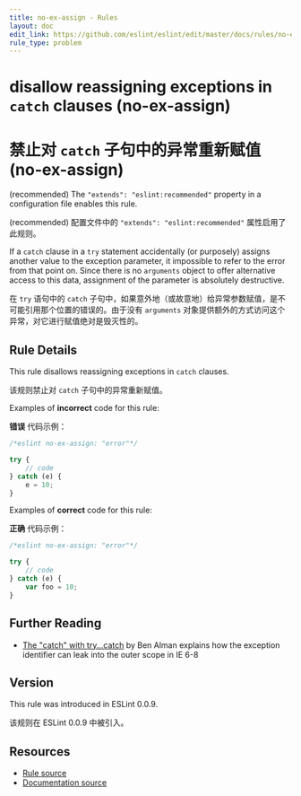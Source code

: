```yaml
---
title: no-ex-assign - Rules
layout: doc
edit_link: https://github.com/eslint/eslint/edit/master/docs/rules/no-ex-assign.md
rule_type: problem
---
```

<!-- Note: No pull requests accepted for this file. See README.md in the root directory for details. -->

# disallow reassigning exceptions in `catch` clauses (no-ex-assign)

# 禁止对 `catch` 子句中的异常重新赋值 (no-ex-assign)

(recommended) The `"extends": "eslint:recommended"` property in a configuration file enables this rule.

(recommended) 配置文件中的 `"extends": "eslint:recommended"` 属性启用了此规则。

If a `catch` clause in a `try` statement accidentally (or purposely) assigns another value to the exception parameter, it impossible to refer to the error from that point on.
Since there is no `arguments` object to offer alternative access to this data, assignment of the parameter is absolutely destructive.

在 `try` 语句中的 `catch` 子句中，如果意外地（或故意地）给异常参数赋值，是不可能引用那个位置的错误的。由于没有 `arguments` 对象提供额外的方式访问这个异常，对它进行赋值绝对是毁灭性的。

## Rule Details

This rule disallows reassigning exceptions in `catch` clauses.

该规则禁止对 `catch` 子句中的异常重新赋值。

Examples of **incorrect** code for this rule:

**错误** 代码示例：

```js
/*eslint no-ex-assign: "error"*/

try {
    // code
} catch (e) {
    e = 10;
}
```

Examples of **correct** code for this rule:

**正确** 代码示例：

```js
/*eslint no-ex-assign: "error"*/

try {
    // code
} catch (e) {
    var foo = 10;
}
```

## Further Reading

* [The "catch" with try...catch](https://bocoup.com/blog/the-catch-with-try-catch) by Ben Alman explains how the exception identifier can leak into the outer scope in IE 6-8

## Version

This rule was introduced in ESLint 0.0.9.

该规则在 ESLint 0.0.9 中被引入。

## Resources

* [Rule source](https://github.com/eslint/eslint/tree/master/lib/rules/no-ex-assign.js)
* [Documentation source](https://github.com/eslint/eslint/tree/master/docs/rules/no-ex-assign.md)
